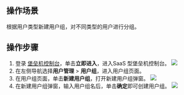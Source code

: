 ## 操作场景
根据用户类型新建用户组，对不同类型的用户进行分组。


## 操作步骤
1. 登录 [堡垒机控制台](https://console.cloud.tencent.com/dsgc/bh)，单击**立即进入**，进入SaaS 型堡垒机控制台。
![](https://qcloudimg.tencent-cloud.cn/raw/b2f6673b0cad7c2f423a6b6e287179af.png)
2. 在左侧导航选择**用户管理** > **用户组**，进入用户组页面。
3. 在用户组页面，单击**新建用户组**，打开新建用户组弹窗。
![](https://main.qcloudimg.com/raw/2207a7eeac27102be1a37f0af6c37cc2.png)
4. 在新建用户组弹窗，输入用户组名后，单击**确定**即可创建用户组。
![](https://main.qcloudimg.com/raw/437693ea62bea3e552dc6e5dffe0536b.png)
